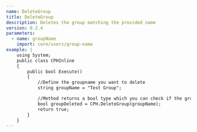 ```yaml
---
name: DeleteGroup
title: DeleteGroup
description: Deletes the group matching the provided name
version: 0.2.4
parameters:
  - name: groupName
    import: core/users/group-name
example: |
    using System;
    public class CPHInline
    {
        public bool Execute()
        {
            //Define the groupname you want to delete
            string groupName = "Test Group";

            //Method returns a bool type which you can check if the group was deleted
            bool groupDeleted = CPH.DeleteGroup(groupName);
            return true;
        }
    }
---
```

